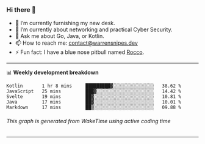 ### Hi there 👋

- 🔭 I’m currently furnishing my new desk.
- 🌱 I’m currently about networking and practical Cyber Security.
- 💬 Ask me about Go, Java, or Kotlin.
- 📫 How to reach me: contact@warrensnipes.dev
- ⚡ Fun fact: I have a blue nose pitbull named [Rocco](https://i.imgur.com/iLsSCKu.jpg).

-------

📊 **Weekly development breakdown**
<!--START_SECTION:waka-->
```text
Kotlin       1 hr 8 mins     █████████▓░░░░░░░░░░░░░░░   38.62 % 
JavaScript   25 mins         ███▓░░░░░░░░░░░░░░░░░░░░░   14.42 % 
Svelte       19 mins         ██▓░░░░░░░░░░░░░░░░░░░░░░   10.81 % 
Java         17 mins         ██▓░░░░░░░░░░░░░░░░░░░░░░   10.01 % 
Markdown     17 mins         ██▒░░░░░░░░░░░░░░░░░░░░░░   09.88 % 
```
<!--END_SECTION:waka-->
###### *This graph is generated from WakeTime using active coding time*
-------
